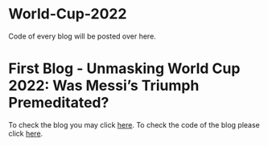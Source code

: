 # World-Cup-2022
Code of every blog will be posted over here.

# First Blog - Unmasking World Cup 2022: Was Messi’s Triumph Premeditated?
To check the blog you may click [here](https://medium.com/@furkandanisman/unmasking-world-cup-2022-c87e6acd4206). 
To check the code of the blog please click [here]().
